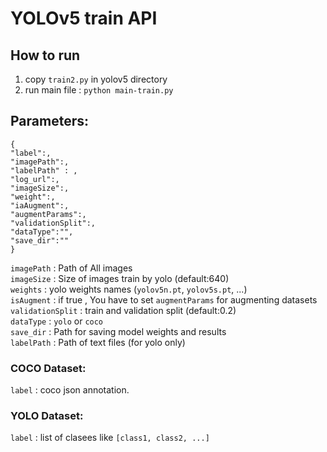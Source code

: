 # YOLOv5 train API

## How to run
1. copy `train2.py` in yolov5 directory
2. run main file : `python main-train.py`

## Parameters:

```
{
"label":,
"imagePath":,
"labelPath" : , 
"log_url":,
"imageSize":,
"weight":,
"iaAugment":,
"augmentParams":,
"validationSplit":,
"dataType":"",
"save_dir":""
}
```

`imagePath` : Path of All images\
`imageSize` : Size of images train by yolo (default:640)\
`weights` : yolo weights names (`yolov5n.pt`, `yolov5s.pt`, ...)\
`isAugment` : if true , You have to set `augmentParams` for augmenting datasets\
`validationSplit` : train and validation split (default:0.2)\
`dataType` : `yolo` or `coco`\
`save_dir` : Path for saving model weights and results\
`labelPath` : Path of text files (for yolo only)

### COCO Dataset:
`label` : coco json annotation.

### YOLO Dataset:
`label` : list of clasees like `[class1, class2, ...]`
